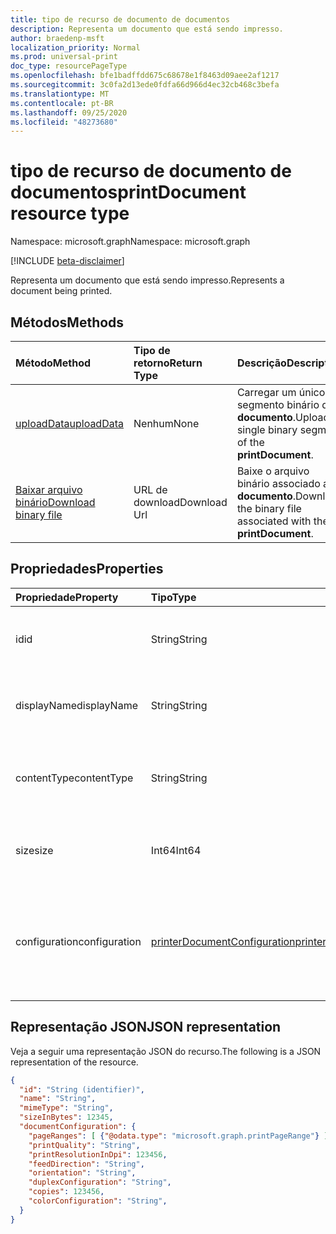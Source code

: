 ```yaml
---
title: tipo de recurso de documento de documentos
description: Representa um documento que está sendo impresso.
author: braedenp-msft
localization_priority: Normal
ms.prod: universal-print
doc_type: resourcePageType
ms.openlocfilehash: bfe1badffdd675c68678e1f8463d09aee2af1217
ms.sourcegitcommit: 3c0fa2d13ede0fdfa66d966d4ec32cb468c3befa
ms.translationtype: MT
ms.contentlocale: pt-BR
ms.lasthandoff: 09/25/2020
ms.locfileid: "48273680"
---
```

# <a name="printdocument-resource-type"></a><span data-ttu-id="50fa3-103">tipo de recurso de documento de documentos</span><span class="sxs-lookup"><span data-stu-id="50fa3-103">printDocument resource type</span></span>

<span data-ttu-id="50fa3-104">Namespace: microsoft.graph</span><span class="sxs-lookup"><span data-stu-id="50fa3-104">Namespace: microsoft.graph</span></span>

[!INCLUDE [beta-disclaimer](../../includes/beta-disclaimer.md)]

<span data-ttu-id="50fa3-105">Representa um documento que está sendo impresso.</span><span class="sxs-lookup"><span data-stu-id="50fa3-105">Represents a document being printed.</span></span>

## <a name="methods"></a><span data-ttu-id="50fa3-106">Métodos</span><span class="sxs-lookup"><span data-stu-id="50fa3-106">Methods</span></span>

| <span data-ttu-id="50fa3-107">Método</span><span class="sxs-lookup"><span data-stu-id="50fa3-107">Method</span></span>       | <span data-ttu-id="50fa3-108">Tipo de retorno</span><span class="sxs-lookup"><span data-stu-id="50fa3-108">Return Type</span></span> | <span data-ttu-id="50fa3-109">Descrição</span><span class="sxs-lookup"><span data-stu-id="50fa3-109">Description</span></span> |
|:-------------|:------------|:------------|
| [<span data-ttu-id="50fa3-110">uploadData</span><span class="sxs-lookup"><span data-stu-id="50fa3-110">uploadData</span></span>](../api/printdocument-uploaddata.md) | <span data-ttu-id="50fa3-111">Nenhum</span><span class="sxs-lookup"><span data-stu-id="50fa3-111">None</span></span> | <span data-ttu-id="50fa3-112">Carregar um único segmento binário do **documento**.</span><span class="sxs-lookup"><span data-stu-id="50fa3-112">Upload a single binary segment of the **printDocument**.</span></span> |
| [<span data-ttu-id="50fa3-113">Baixar arquivo binário</span><span class="sxs-lookup"><span data-stu-id="50fa3-113">Download binary file</span></span>](../api/printdocument-get-file.md) | <span data-ttu-id="50fa3-114">URL de download</span><span class="sxs-lookup"><span data-stu-id="50fa3-114">Download Url</span></span> | <span data-ttu-id="50fa3-115">Baixe o arquivo binário associado ao **documento**.</span><span class="sxs-lookup"><span data-stu-id="50fa3-115">Download the binary file associated with the **printDocument**.</span></span> |

## <a name="properties"></a><span data-ttu-id="50fa3-116">Propriedades</span><span class="sxs-lookup"><span data-stu-id="50fa3-116">Properties</span></span>
| <span data-ttu-id="50fa3-117">Propriedade</span><span class="sxs-lookup"><span data-stu-id="50fa3-117">Property</span></span>     | <span data-ttu-id="50fa3-118">Tipo</span><span class="sxs-lookup"><span data-stu-id="50fa3-118">Type</span></span>        | <span data-ttu-id="50fa3-119">Descrição</span><span class="sxs-lookup"><span data-stu-id="50fa3-119">Description</span></span> |
|:-------------|:------------|:------------|
|<span data-ttu-id="50fa3-120">id</span><span class="sxs-lookup"><span data-stu-id="50fa3-120">id</span></span>|<span data-ttu-id="50fa3-121">String</span><span class="sxs-lookup"><span data-stu-id="50fa3-121">String</span></span>|<span data-ttu-id="50fa3-122">O identificador do documento.</span><span class="sxs-lookup"><span data-stu-id="50fa3-122">The document's identifier.</span></span> <span data-ttu-id="50fa3-123">Somente leitura.</span><span class="sxs-lookup"><span data-stu-id="50fa3-123">Read-only.</span></span>|
|<span data-ttu-id="50fa3-124">displayName</span><span class="sxs-lookup"><span data-stu-id="50fa3-124">displayName</span></span>|<span data-ttu-id="50fa3-125">String</span><span class="sxs-lookup"><span data-stu-id="50fa3-125">String</span></span>|<span data-ttu-id="50fa3-126">O nome do documento.</span><span class="sxs-lookup"><span data-stu-id="50fa3-126">The document's name.</span></span> <span data-ttu-id="50fa3-127">Somente leitura.</span><span class="sxs-lookup"><span data-stu-id="50fa3-127">Read-only.</span></span>|
|<span data-ttu-id="50fa3-128">contentType</span><span class="sxs-lookup"><span data-stu-id="50fa3-128">contentType</span></span>|<span data-ttu-id="50fa3-129">String</span><span class="sxs-lookup"><span data-stu-id="50fa3-129">String</span></span>|<span data-ttu-id="50fa3-130">O tipo de conteúdo do documento (MIME).</span><span class="sxs-lookup"><span data-stu-id="50fa3-130">The document's content (MIME) type.</span></span> <span data-ttu-id="50fa3-131">Somente leitura.</span><span class="sxs-lookup"><span data-stu-id="50fa3-131">Read-only.</span></span>|
|<span data-ttu-id="50fa3-132">size</span><span class="sxs-lookup"><span data-stu-id="50fa3-132">size</span></span>|<span data-ttu-id="50fa3-133">Int64</span><span class="sxs-lookup"><span data-stu-id="50fa3-133">Int64</span></span>|<span data-ttu-id="50fa3-134">O tamanho do documento em bytes.</span><span class="sxs-lookup"><span data-stu-id="50fa3-134">The document's size in bytes.</span></span> <span data-ttu-id="50fa3-135">Somente leitura.</span><span class="sxs-lookup"><span data-stu-id="50fa3-135">Read-only.</span></span>|
|<span data-ttu-id="50fa3-136">configuration</span><span class="sxs-lookup"><span data-stu-id="50fa3-136">configuration</span></span>|[<span data-ttu-id="50fa3-137">printerDocumentConfiguration</span><span class="sxs-lookup"><span data-stu-id="50fa3-137">printerDocumentConfiguration</span></span>](printerdocumentconfiguration.md) |<span data-ttu-id="50fa3-138">Um grupo de configurações que uma impressora deve usar para imprimir um documento.</span><span class="sxs-lookup"><span data-stu-id="50fa3-138">A group of settings that a printer should use to print a document.</span></span> <span data-ttu-id="50fa3-139">Somente leitura.</span><span class="sxs-lookup"><span data-stu-id="50fa3-139">Read-only.</span></span>|

## <a name="json-representation"></a><span data-ttu-id="50fa3-140">Representação JSON</span><span class="sxs-lookup"><span data-stu-id="50fa3-140">JSON representation</span></span>

<span data-ttu-id="50fa3-141">Veja a seguir uma representação JSON do recurso.</span><span class="sxs-lookup"><span data-stu-id="50fa3-141">The following is a JSON representation of the resource.</span></span>

<!-- {
  "blockType": "resource",
  "optionalProperties": [

  ],
  "@odata.type": "microsoft.graph.printDocument"
}-->

```json
{
  "id": "String (identifier)",
  "name": "String",
  "mimeType": "String",
  "sizeInBytes": 12345,
  "documentConfiguration": {
    "pageRanges": [ {"@odata.type": "microsoft.graph.printPageRange"} ],
    "printQuality": "String",
    "printResolutionInDpi": 123456,
    "feedDirection": "String",
    "orientation": "String",
    "duplexConfiguration": "String",
    "copies": 123456,
    "colorConfiguration": "String",
  }
}

```


